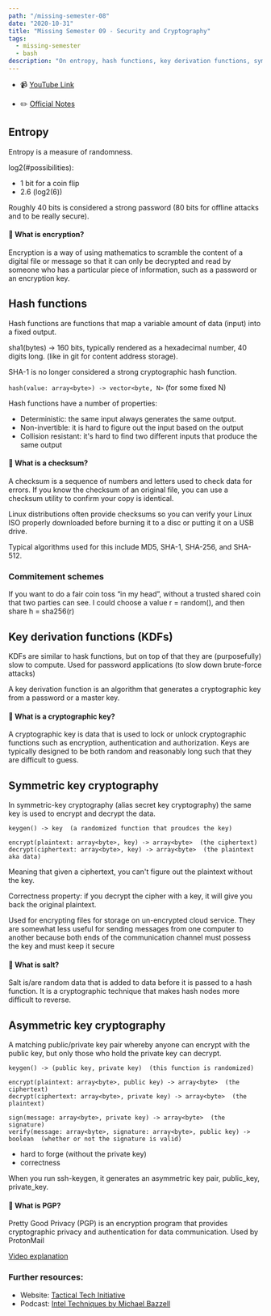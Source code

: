 ```yaml
---
path: "/missing-semester-08"
date: "2020-10-31"
title: "Missing Semester 09 - Security and Cryptography"
tags:
  - missing-semester
  - bash
description: "On entropy, hash functions, key derivation functions, symmetric and asymmetric cryptography  💪."
---
```


- 📹 [YouTube Link](https://www.youtube.com/watch?v=tjwobAmnKTo&feature=emb_logo)

- ✏️ [Official Notes](https://missing.csail.mit.edu/2020/security/)

## Entropy

Entropy is a measure of randomness. 

log2(#possibilities):

- 1 bit for a coin flip
- 2.6 (log2(6))

Roughly 40 bits is considered a strong password (80 bits for offline attacks and to be really secure). 

#### 🤔 What is encryption?

Encryption is a way of using mathematics to scramble the content of a digital file or message so that it can only be decrypted and read by someone who has a particular piece of information, such as a password or an encryption key.

## Hash functions

Hash functions are functions that map a variable amount of data (input) into a fixed output.

sha1(bytes) -> 160 bits, typically rendered as a hexadecimal number, 40 digits long. (like in git for content address storage). 

SHA-1 is no longer considered a strong cryptographic hash function.

`hash(value: array<byte>) -> vector<byte, N>`  (for some fixed N)

Hash functions have a number of properties:
- Deterministic: the same input always generates the same output.
- Non-invertible: it is hard to figure out the input based on the output
- Collision resistant: it's hard to find two different inputs that produce the same output

#### 🤔 What is a checksum?

A checksum is a sequence of numbers and letters used to check data for errors. If you know the checksum of an original file, you can use a checksum utility to confirm your copy is identical. 

Linux distributions often provide checksums so you can verify your Linux ISO properly downloaded before burning it to a disc or putting it on a USB drive.

Typical algorithms used for this include MD5, SHA-1, SHA-256, and SHA-512.

### Commitement schemes

If you want to do a fair coin toss “in my head”, without a trusted shared coin that two parties can see. I could choose a value r = random(), and then share h = sha256(r)

## Key derivation functions (KDFs)

KDFs are similar to hask functions, but on top of that they are (purposefully) slow to compute. Used for password applications (to slow down brute-force attacks)

A key derivation function is an algorithm that generates a cryptographic key from a password or a master key. 

#### 🤔 What is a cryptographic key?

A cryptographic key is data that is used to lock or unlock cryptographic functions such as encryption, authentication and authorization. Keys are typically designed to be both random and reasonably long such that they are difficult to guess. 

## Symmetric key cryptography

In symmetric-key cryptography (alias secret key cryptography) the same key is used to encrypt and decrypt the data.

```
keygen() -> key  (a randomized function that proudces the key)

encrypt(plaintext: array<byte>, key) -> array<byte>  (the ciphertext)
decrypt(ciphertext: array<byte>, key) -> array<byte>  (the plaintext aka data)
```

Meaning that given a ciphertext, you can't figure out the plaintext without the key.

Correctness property: if you decrypt the cipher with a key, it will give you back the original plaintext.

Used for encrypting files for storage on un-encrypted cloud service. They are somewhat less useful for sending messages from one computer to another because both ends of the communication channel must possess the key and must keep it secure

#### 🤔 What is salt?

Salt is/are random data that is added to data before it is passed to a hash function. It is a cryptographic technique that makes hash nodes more difficult to reverse. 


## Asymmetric key cryptography

A matching public/private key pair whereby anyone can encrypt with the public key, but only those who hold the private key can decrypt. 

```
keygen() -> (public key, private key)  (this function is randomized)

encrypt(plaintext: array<byte>, public key) -> array<byte>  (the ciphertext)
decrypt(ciphertext: array<byte>, private key) -> array<byte>  (the plaintext)

sign(message: array<byte>, private key) -> array<byte>  (the signature)
verify(message: array<byte>, signature: array<byte>, public key) -> boolean  (whether or not the signature is valid)
```

- hard to forge (without the private key)
- correctness

When you run ssh-keygen, it generates an asymmetric key pair, public_key, private_key. 

#### 🤔 What is PGP?

Pretty Good Privacy (PGP) is an encryption program that provides cryptographic privacy and authentication for data communication. Used by ProtonMail

[Video explanation](https://myshadow.org/resources/the-key-concept)

### Further resources:
- Website: [Tactical Tech Initiative](https://tacticaltech.org/)
- Podcast: [Intel Techniques by Michael Bazzell ](https://inteltechniques.com/)